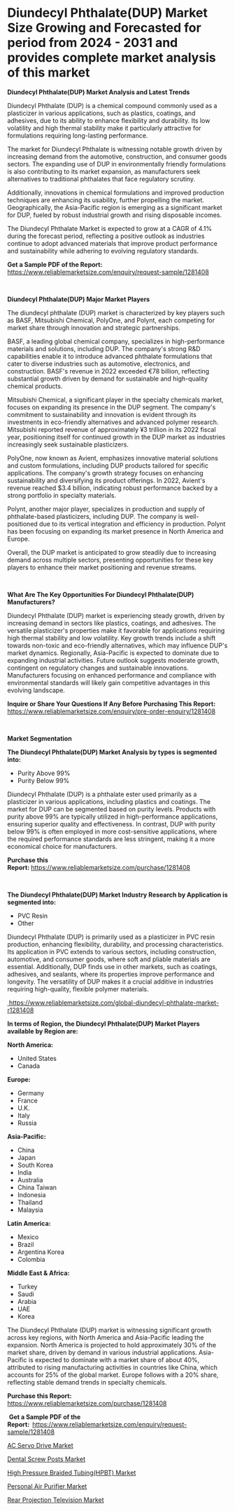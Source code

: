 <p><h1>Diundecyl Phthalate(DUP) Market Size Growing and Forecasted for period from 2024 - 2031 and provides complete market analysis of this market</h1></p><p><strong>Diundecyl Phthalate(DUP) Market Analysis and Latest Trends</strong></p>
<p><p>Diundecyl Phthalate (DUP) is a chemical compound commonly used as a plasticizer in various applications, such as plastics, coatings, and adhesives, due to its ability to enhance flexibility and durability. Its low volatility and high thermal stability make it particularly attractive for formulations requiring long-lasting performance.</p><p>The market for Diundecyl Phthalate is witnessing notable growth driven by increasing demand from the automotive, construction, and consumer goods sectors. The expanding use of DUP in environmentally friendly formulations is also contributing to its market expansion, as manufacturers seek alternatives to traditional phthalates that face regulatory scrutiny. </p><p>Additionally, innovations in chemical formulations and improved production techniques are enhancing its usability, further propelling the market. Geographically, the Asia-Pacific region is emerging as a significant market for DUP, fueled by robust industrial growth and rising disposable incomes.</p><p>The Diundecyl Phthalate Market is expected to grow at a CAGR of 4.1% during the forecast period, reflecting a positive outlook as industries continue to adopt advanced materials that improve product performance and sustainability while adhering to evolving regulatory standards.</p></p>
<p><strong>Get a Sample PDF of the Report:&nbsp;</strong> <a href="https://www.reliablemarketsize.com/enquiry/request-sample/1281408?utm_campaign=1175&utm_medium=2&utm_source=Github&utm_content=ia&utm_term=30092024&utm_id=diundecyl-phthalatedup">https://www.reliablemarketsize.com/enquiry/request-sample/1281408</a></p>
<p>&nbsp;</p>
<p><strong>Diundecyl Phthalate(DUP) Major Market Players</strong></p>
<p><p>The diundecyl phthalate (DUP) market is characterized by key players such as BASF, Mitsubishi Chemical, PolyOne, and Polynt, each competing for market share through innovation and strategic partnerships.</p><p>BASF, a leading global chemical company, specializes in high-performance materials and solutions, including DUP. The company's strong R&D capabilities enable it to introduce advanced phthalate formulations that cater to diverse industries such as automotive, electronics, and construction. BASF's revenue in 2022 exceeded €78 billion, reflecting substantial growth driven by demand for sustainable and high-quality chemical products.</p><p>Mitsubishi Chemical, a significant player in the specialty chemicals market, focuses on expanding its presence in the DUP segment. The company's commitment to sustainability and innovation is evident through its investments in eco-friendly alternatives and advanced polymer research. Mitsubishi reported revenue of approximately ¥3 trillion in its 2022 fiscal year, positioning itself for continued growth in the DUP market as industries increasingly seek sustainable plasticizers.</p><p>PolyOne, now known as Avient, emphasizes innovative material solutions and custom formulations, including DUP products tailored for specific applications. The company's growth strategy focuses on enhancing sustainability and diversifying its product offerings. In 2022, Avient's revenue reached $3.4 billion, indicating robust performance backed by a strong portfolio in specialty materials.</p><p>Polynt, another major player, specializes in production and supply of phthalate-based plasticizers, including DUP. The company is well-positioned due to its vertical integration and efficiency in production. Polynt has been focusing on expanding its market presence in North America and Europe.</p><p>Overall, the DUP market is anticipated to grow steadily due to increasing demand across multiple sectors, presenting opportunities for these key players to enhance their market positioning and revenue streams.</p></p>
<p>&nbsp;</p>
<p><strong>What Are The Key Opportunities For Diundecyl Phthalate(DUP) Manufacturers?</strong></p>
<p><p>Diundecyl Phthalate (DUP) market is experiencing steady growth, driven by increasing demand in sectors like plastics, coatings, and adhesives. The versatile plasticizer's properties make it favorable for applications requiring high thermal stability and low volatility. Key growth trends include a shift towards non-toxic and eco-friendly alternatives, which may influence DUP's market dynamics. Regionally, Asia-Pacific is expected to dominate due to expanding industrial activities. Future outlook suggests moderate growth, contingent on regulatory changes and sustainable innovations. Manufacturers focusing on enhanced performance and compliance with environmental standards will likely gain competitive advantages in this evolving landscape.</p></p>
<p><strong>Inquire or Share Your Questions If Any Before Purchasing This Report:</strong> <a href="https://www.reliablemarketsize.com/enquiry/pre-order-enquiry/1281408?utm_campaign=1175&utm_medium=2&utm_source=Github&utm_content=ia&utm_term=30092024&utm_id=diundecyl-phthalatedup">https://www.reliablemarketsize.com/enquiry/pre-order-enquiry/1281408</a></p>
<p>&nbsp;</p>
<p><strong>Market Segmentation</strong></p>
<p><strong>The Diundecyl Phthalate(DUP) Market Analysis by types is segmented into:</strong></p>
<p><ul><li>Purity Above 99%</li><li>Purity Below 99%</li></ul></p>
<p><p>Diundecyl Phthalate (DUP) is a phthalate ester used primarily as a plasticizer in various applications, including plastics and coatings. The market for DUP can be segmented based on purity levels. Products with purity above 99% are typically utilized in high-performance applications, ensuring superior quality and effectiveness. In contrast, DUP with purity below 99% is often employed in more cost-sensitive applications, where the required performance standards are less stringent, making it a more economical choice for manufacturers.</p></p>
<p><strong>Purchase this Report:&nbsp;</strong><a href="https://www.reliablemarketsize.com/purchase/1281408?utm_campaign=1175&utm_medium=2&utm_source=Github&utm_content=ia&utm_term=30092024&utm_id=diundecyl-phthalatedup">https://www.reliablemarketsize.com/purchase/1281408</a></p>
<p>&nbsp;</p>
<p><strong>The Diundecyl Phthalate(DUP) Market Industry Research by Application is segmented into:</strong></p>
<p><ul><li>PVC Resin</li><li>Other</li></ul></p>
<p><p>Diundecyl Phthalate (DUP) is primarily used as a plasticizer in PVC resin production, enhancing flexibility, durability, and processing characteristics. Its application in PVC extends to various sectors, including construction, automotive, and consumer goods, where soft and pliable materials are essential. Additionally, DUP finds use in other markets, such as coatings, adhesives, and sealants, where its properties improve performance and longevity. The versatility of DUP makes it a crucial additive in industries requiring high-quality, flexible polymer materials.</p></p>
<p><a href="https://www.reliablemarketsize.com/global-diundecyl-phthalate-market-r1281408?utm_campaign=1175&utm_medium=2&utm_source=Github&utm_content=ia&utm_term=30092024&utm_id=diundecyl-phthalatedup">&nbsp;https://www.reliablemarketsize.com/global-diundecyl-phthalate-market-r1281408</a></p>
<p><strong>In terms of Region, the Diundecyl Phthalate(DUP) Market Players available by Region are:</strong></p>
<p>
    <p> <strong> North America: </strong>
        <ul>
            <li>United States</li>
            <li>Canada</li>
        </ul>
        </p> 
    <p> <strong> Europe: </strong>
        <ul>
            <li>Germany</li>
            <li>France</li>
            <li>U.K.</li>
            <li>Italy</li>
            <li>Russia</li>
        </ul>
        </p> 
    <p> <strong> Asia-Pacific: </strong>
        <ul>
            <li>China</li>
            <li>Japan</li>
            <li>South Korea</li>
            <li>India</li>
            <li>Australia</li>
            <li>China Taiwan</li>
            <li>Indonesia</li>
            <li>Thailand</li>
            <li>Malaysia</li>
        </ul>
        </p> 
    <p> <strong> Latin America: </strong>
        <ul>
            <li>Mexico</li>
            <li>Brazil</li>
            <li>Argentina Korea</li>
            <li>Colombia</li>
        </ul>
        </p> 
    <p> <strong> Middle East & Africa: </strong>
        <ul>
            <li>Turkey</li>
            <li>Saudi</li>
            <li>Arabia</li>
            <li>UAE</li>
            <li>Korea</li>
        </ul>
    </p>
    </p>
<p><p>The Diundecyl Phthalate (DUP) market is witnessing significant growth across key regions, with North America and Asia-Pacific leading the expansion. North America is projected to hold approximately 30% of the market share, driven by demand in various industrial applications. Asia-Pacific is expected to dominate with a market share of about 40%, attributed to rising manufacturing activities in countries like China, which accounts for 25% of the global market. Europe follows with a 20% share, reflecting stable demand trends in specialty chemicals.</p></p>
<p><strong>Purchase this Report: </strong><a href="https://www.reliablemarketsize.com/purchase/1281408?utm_campaign=1175&utm_medium=2&utm_source=Github&utm_content=ia&utm_term=30092024&utm_id=diundecyl-phthalatedup">https://www.reliablemarketsize.com/purchase/1281408</a></p>
<p>&nbsp;<strong>Get a Sample PDF of the Report:&nbsp;&nbsp;</strong><a href="https://www.reliablemarketsize.com/enquiry/request-sample/1281408?utm_campaign=1175&utm_medium=2&utm_source=Github&utm_content=ia&utm_term=30092024&utm_id=diundecyl-phthalatedup">https://www.reliablemarketsize.com/enquiry/request-sample/1281408</a></p>
<p><strong></strong></p>
<p><p><a href="https://issuu.com/reportprime-2/docs/ac-servo-drive-market-size-2030.ppt_314456d6fca8a3?utm_campaign=1175&utm_medium=2&utm_source=Github&utm_content=ia&utm_term=30092024&utm_id=diundecyl-phthalatedup">AC Servo Drive Market</a></p><p><a href="https://www.linkedin.com/pulse/market-forecasting-change-global-dental-screw-posts-dynamics-hnvbe?utm_campaign=1175&utm_medium=2&utm_source=Github&utm_content=ia&utm_term=30092024&utm_id=diundecyl-phthalatedup">Dental Screw Posts Market</a></p><p><a href="https://github.com/GroverBarry/Market-Research-Report-List-7/blob/main/high-pressure-braided-tubinghpbt-market.md?utm_campaign=1175&utm_medium=2&utm_source=Github&utm_content=ia&utm_term=30092024&utm_id=diundecyl-phthalatedup">High Pressure Braided Tubing(HPBT) Market</a></p><p><a href="https://www.linkedin.com/pulse/personal-air-purifier-market-research-report-forecast-growth-gvxtf?utm_campaign=1175&utm_medium=2&utm_source=Github&utm_content=ia&utm_term=30092024&utm_id=diundecyl-phthalatedup">Personal Air Purifier Market</a></p><p><a href="https://issuu.com/reportprime-2/docs/rear-projection-television-market-s_68e5dd33ddb9c7?utm_campaign=1175&utm_medium=2&utm_source=Github&utm_content=ia&utm_term=30092024&utm_id=diundecyl-phthalatedup">Rear Projection Television Market</a></p></p>